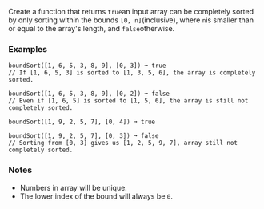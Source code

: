 Create a function that returns `true`an input array can be completely sorted by only sorting within the bounds `[0, n]`(inclusive), where `n`is smaller than or equal to the array's length, and `false`otherwise.


### Examples ###
    boundSort([1, 6, 5, 3, 8, 9], [0, 3]) ➞ true
    // If [1, 6, 5, 3] is sorted to [1, 3, 5, 6], the array is completely sorted.

    boundSort([1, 6, 5, 3, 8, 9], [0, 2]) ➞ false
    // Even if [1, 6, 5] is sorted to [1, 5, 6], the array is still not completely sorted.

    boundSort([1, 9, 2, 5, 7], [0, 4]) ➞ true

    boundSort([1, 9, 2, 5, 7], [0, 3]) ➞ false
    // Sorting from [0, 3] gives us [1, 2, 5, 9, 7], array still not completely sorted.


### Notes ###
*   Numbers in array will be unique.
*   The lower index of the bound will always be `0`.